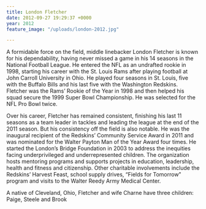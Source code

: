 ```yaml
---
title: London Fletcher
date: 2012-09-27 19:29:37 +0000
year: 2012
feature_image: "/uploads/london-2012.jpg"

---
```

A formidable force on the field, middle linebacker London Fletcher is known for his dependability, having never missed a game in his 14 seasons in the National Football League. He entered the NFL as an undrafted rookie in 1998, starting his career with the St. Louis Rams after playing football at John Carroll University in Ohio. He played four seasons in St. Louis, five with the Buffalo Bills and his last five with the Washington Redskins. Fletcher was the Rams’ Rookie of the Year in 1998 and then helped his squad secure the 1999 Super Bowl Championship. He was selected for the NFL Pro Bowl twice.

Over his career, Fletcher has remained consistent, finishing his last 11 seasons as a team leader in tackles and leading the league at the end of the 2011 season. But his consistency off the field is also notable. He was the inaugural recipient of the Redskins’ Community Service Award in 2011 and was nominated for the Walter Payton Man of the Year Award four times. He started the London’s Bridge Foundation in 2003 to address the inequities facing underprivileged and underrepresented children. The organization hosts mentoring programs and supports projects in education, leadership, health and fitness and citizenship. Other charitable involvements include the Redskins’ Harvest Feast, school supply drives, “Fields for Tomorrow” program and visits to the Walter Reedy Army Medical Center.

A native of Cleveland, Ohio, Fletcher and wife Charne have three children: Paige, Steele and Brook